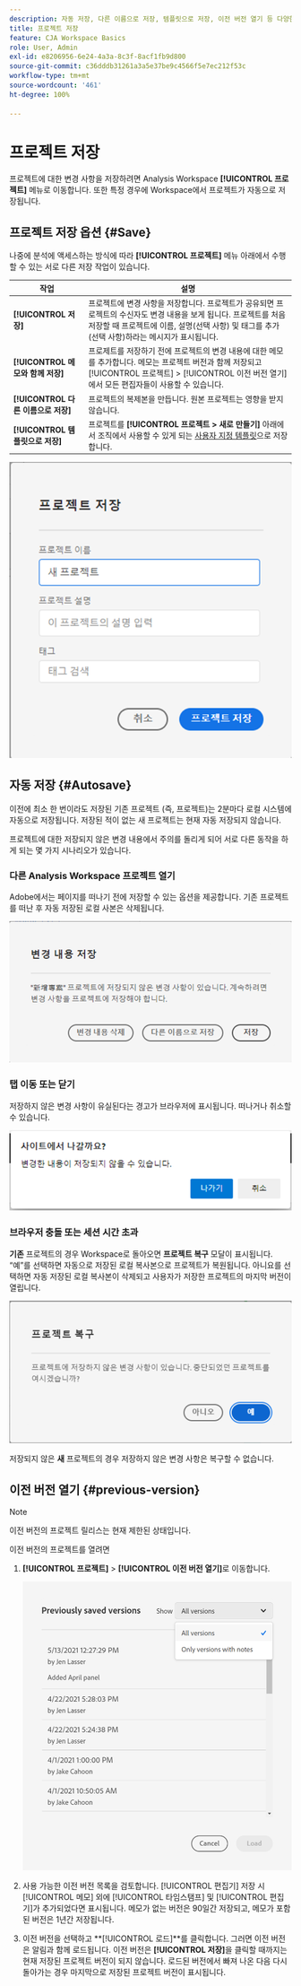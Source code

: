 ```yaml
---
description: 자동 저장, 다른 이름으로 저장, 템플릿으로 저장, 이전 버전 열기 등 다양한 저장 옵션에 대해 알아봅니다.
title: 프로젝트 저장
feature: CJA Workspace Basics
role: User, Admin
exl-id: e8206956-6e24-4a3a-8c3f-8acf1fb9d800
source-git-commit: c36dddb31261a3a5e37be9c4566f5e7ec212f53c
workflow-type: tm+mt
source-wordcount: '461'
ht-degree: 100%

---
```


# 프로젝트 저장

프로젝트에 대한 변경 사항을 저장하려면 Analysis Workspace **[!UICONTROL 프로젝트]** 메뉴로 이동합니다. 또한 특정 경우에 Workspace에서 프로젝트가 자동으로 저장됩니다.

## 프로젝트 저장 옵션 {#Save}

나중에 분석에 액세스하는 방식에 따라 **[!UICONTROL 프로젝트]** 메뉴 아래에서 수행할 수 있는 서로 다른 저장 작업이 있습니다.

| 작업 | 설명 |
|---|---|
| **[!UICONTROL 저장]** | 프로젝트에 변경 사항을 저장합니다. 프로젝트가 공유되면 프로젝트의 수신자도 변경 내용을 보게 됩니다. 프로젝트를 처음 저장할 때 프로젝트에 이름, 설명(선택 사항) 및 태그를 추가(선택 사항)하라는 메시지가 표시됩니다. |
| **[!UICONTROL 메모와 함께 저장]** | 프로제트를 저장하기 전에 프로젝트의 변경 내용에 대한 메모를 추가합니다. 메모는 프로젝트 버전과 함께 저장되고 [!UICONTROL 프로젝트] > [!UICONTROL 이전 버전 열기]에서 모든 편집자들이 사용할 수 있습니다. |
| **[!UICONTROL 다른 이름으로 저장]** | 프로젝트의 복제본을 만듭니다. 원본 프로젝트는 영향을 받지 않습니다. |
| **[!UICONTROL 템플릿으로 저장]** | 프로젝트를 **[!UICONTROL 프로젝트 > 새로 만들기]** 아래에서 조직에서 사용할 수 있게 되는 [사용자 지정 템플릿](https://experienceleague.adobe.com/docs/analytics/analyze/analysis-workspace/build-workspace-project/starter-projects.html?lang=ko-KR)으로 저장합니다. |

![](assets/save-project.png)

## 자동 저장 {#Autosave}

이전에 최소 한 번이라도 저장된 기존 프로젝트 (즉, 프로젝트)는 2분마다 로컬 시스템에 자동으로 저장됩니다. 저장된 적이 없는 새 프로젝트는 현재 자동 저장되지 않습니다.

프로젝트에 대한 저장되지 않은 변경 내용에서 주의를 돌리게 되어 서로 다른 동작을 하게 되는 몇 가지 시나리오가 있습니다.

### 다른 Analysis Workspace 프로젝트 열기

Adobe에서는 페이지를 떠나기 전에 저장할 수 있는 옵션을 제공합니다. 기존 프로젝트를 떠난 후 자동 저장된 로컬 사본은 삭제됩니다.

![](assets/existing-save.png)

### 탭 이동 또는 닫기

저장하지 않은 변경 사항이 유실된다는 경고가 브라우저에 표시됩니다. 떠나거나 취소할 수 있습니다.

![](assets/browser-image.png)

### 브라우저 충돌 또는 세션 시간 초과

**기존** 프로젝트의 경우 Workspace로 돌아오면 **프로젝트 복구** 모달이 표시됩니다. “예”를 선택하면 자동으로 저장된 로컬 복사본으로 프로젝트가 복원됩니다. 아니요를 선택하면 자동 저장된 로컬 복사본이 삭제되고 사용자가 저장한 프로젝트의 마지막 버전이 열립니다.

![](assets/project-recovery.png)

저장되지 않은 **새** 프로젝트의 경우 저장하지 않은 변경 사항은 복구할 수 없습니다.

## 이전 버전 열기 {#previous-version}

>[!NOTE]
>
>이전 버전의 프로젝트 릴리스는 현재 제한된 상태입니다.

이전 버전의 프로젝트를 열려면

1. **[!UICONTROL 프로젝트]** > **[!UICONTROL 이전 버전 열기]**&#x200B;로 이동합니다.

   ![](assets/previous-versions.png)

1. 사용 가능한 이전 버전 목록을 검토합니다.
   [!UICONTROL 편집기] 저장 시 [!UICONTROL 메모] 외에 [!UICONTROL 타임스탬프] 및 [!UICONTROL 편집기]가 추가되었다면 표시됩니다. 메모가 없는 버전은 90일간 저장되고, 메모가 포함된 버전은 1년간 저장됩니다.
1. 이전 버전을 선택하고 **[!UICONTROL 로드]**를 클릭합니다.
그러면 이전 버전은 알림과 함께 로드됩니다. 이전 버전은 **[!UICONTROL 저장]**&#x200B;을 클릭할 때까지는 현재 저장된 프로젝트 버전이 되지 않습니다. 로드된 버전에서 빠져 나온 다음 다시 돌아가는 경우 마지막으로 저장된 프로젝트 버전이 표시됩니다.
